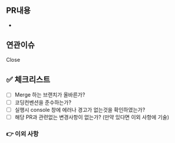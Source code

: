 ## PR내용

-

## 연관이슈

Close 


## ✅ 체크리스트

- [ ] Merge 하는 브랜치가 올바른가?
- [ ] 코딩컨벤션을 준수하는가?
- [ ] 실행시 console 창에 에러나 경고가 없는것을 확인하였는가?
- [ ] 해당 PR과 관련없는 변경사항이 없는가? (만약 있다면 이외 사항에 기술)

### 👉 이외 사항
